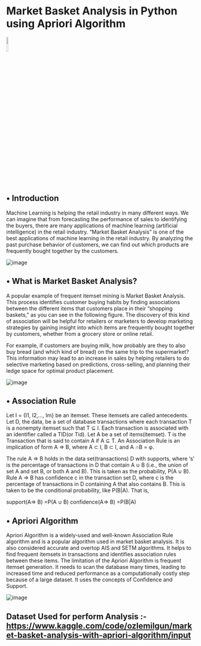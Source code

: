 # Market Basket Analysis in Python using Apriori Algorithm


<img src="https://user-images.githubusercontent.com/91790864/233852269-cae90685-1843-4a2c-ae29-5be62a95a5a6.png" width=10% height=10%>


## • Introduction

Machine Learning is helping the retail industry in many different ways. We can imagine that from forecasting the performance of sales to identifying the buyers, there are many applications of machine learning (artificial intelligence) in the retail industry. “Market Basket Analysis” is one of the best applications of machine learning in the retail industry. By analyzing the past purchase behavior of customers, we can find out which products are frequently bought together by the customers.


![image](https://user-images.githubusercontent.com/91790864/233827881-8daa75c5-c756-4a2d-8c21-0c90b19eae6a.png)


## • What is Market Basket Analysis?

A popular example of frequent itemset mining is Market Basket Analysis. This process identifies customer buying habits by finding associations between the different items that customers place in their “shopping baskets,” as you can see in the following figure. The discovery of this kind of association will be helpful for retailers or marketers to develop marketing strategies by gaining insight into which items are frequently bought together by customers, whether from a grocery store or online retail.

For example, if customers are buying milk, how probably are they to also buy bread (and which kind of bread) on the same trip to the supermarket? This information may lead to an increase in sales by helping retailers to do selective marketing based on predictions, cross-selling, and planning their ledge space for optimal product placement.


![image](https://user-images.githubusercontent.com/91790864/233828064-55ac8e9f-7f36-4d9b-bd38-f7bcdbf7ac43.png)


## • Association Rule 

Let I = {I1, I2,…, Im} be an itemset. These itemsets are called antecedents. Let D, the data, be a set of database transactions where each transaction T is a nonempty itemset such that T ⊆ I. Each transaction is associated with an identifier called a TID(or Tid). Let A be a set of items(itemset). T is the Transaction that is said to contain A if A ⊆ T. An Association Rule is an implication of form A ⇒ B, where A ⊂ I, B ⊂ I,  and A ∩B = φ.

The rule A ⇒ B holds in the data set(transactions) D with supports, where ‘s’ is the percentage of transactions in D that contain A ∪ B (i.e., the union of set A and set B, or both A and B). This is taken as the probability, P(A ∪ B). Rule A ⇒ B has confidence c in the transaction set D, where c is the percentage of transactions in D containing A that also contains B. This is taken to be the conditional probability, like P(B|A). That is,

support(A⇒ B) =P(A ∪  B) 
confidence(A⇒ B) =P(B|A)


## • Apriori Algorithm 

Apriori Algorithm is a widely-used and well-known Association Rule algorithm and is a popular algorithm used in market basket analysis. It is also considered accurate and overtop AIS and SETM algorithms. It helps to find frequent itemsets in transactions and identifies association rules between these items. The limitation of the Apriori Algorithm is frequent itemset generation. It needs to scan the database many times, leading to increased time and reduced performance as a computationally costly step because of a large dataset. It uses the concepts of Confidence and Support.


![image](https://user-images.githubusercontent.com/91790864/233828286-08300cf0-5bd1-4495-ba49-6d88df0a7c3e.png)


## Dataset Used for perform Analysis :- https://www.kaggle.com/code/ozlemilgun/market-basket-analysis-with-apriori-algorithm/input

